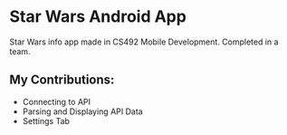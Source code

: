 # Star Wars Android App
Star Wars info app made in CS492 Mobile Development.
Completed in a team. 
## My Contributions: 
* Connecting to API 
* Parsing and Displaying API Data
* Settings Tab

